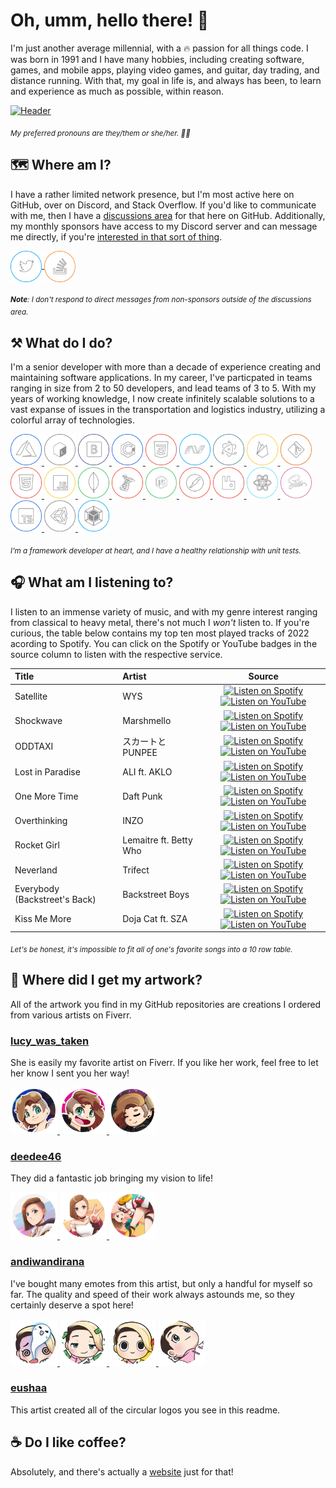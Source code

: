 # Oh, umm, hello there! 👋

I'm just another average millennial, with a 🔥 passion for all things code. I was born in 1991 and I have many hobbies, including creating software, games, and mobile apps, playing video games, and guitar, day trading, and distance running. With that, my goal in life is, and always has been, to learn and experience as much as possible, within reason.

[![Header](https://raw.githubusercontent.com/tacosontitan/tacosontitan/master/images/relaxing-header.jpg)](#)

<sub>*My preferred pronouns are they/them or she/her. 💁‍♀️*</sub>

## 🗺️ Where am I?

I have a rather limited network presence, but I'm most active here on GitHub, over on Discord, and Stack Overflow. If you'd like to communicate with me, then I have a [discussions area](https://github.com/tacosontitan/tacosontitan/discussions) for that here on GitHub. Additionally, my monthly sponsors have access to my Discord server and can message me directly, if you're [interested in that sort of thing](https://github.com/sponsors/tacosontitan).

<p align="left">

<!-- Twitter -->
<a href="https://twitter.com/tacosontitan" target="blank">
<img align="center" src="https://raw.githubusercontent.com/tacosontitan/tacosontitan/main/images/icons/twitter.png" alt="tacosontitan" height="50" width="50" />
</a>

<!-- Stack Overflow -->
<a href="https://stackoverflow.com/users/tacosontitan" target="blank">
<img align="center" src="https://raw.githubusercontent.com/tacosontitan/tacosontitan/main/images/icons/stackoverflow.png" alt="tacosontitan" height="50" width="50" />
</a>
</p>

<sub>***Note**: I don't respond to direct messages from non-sponsors outside of the discussions area.*</sub>

## ⚒️ What do I do?

I'm a senior developer with more than a decade of experience creating and maintaining software applications. In my career, I've particpated in teams ranging in size from 2 to 50 developers, and lead teams of 3 to 5. With my years of working knowledge, I now create infinitely scalable solutions to a vast expanse of issues in the transportation and logistics industry, utilizing a colorful array of technologies.

<p align="left">

<!-- Azure -->
<a href="https://azure.microsoft.com/en-in/" target="_blank" rel="noreferrer">
<img src="https://raw.githubusercontent.com/tacosontitan/tacosontitan/main/images/icons/azure.png" alt="azure" width="50" height="50"/>
</a>

<!-- Bash -->
<a href="https://www.gnu.org/software/bash/" target="_blank" rel="noreferrer">
<img src="https://raw.githubusercontent.com/tacosontitan/tacosontitan/main/images/icons/bash.png" alt="bash" width="50" height="50"/>
</a>

<!-- Bootstrap -->
<a href="https://getbootstrap.com" target="_blank" rel="noreferrer">
<img src="https://raw.githubusercontent.com/tacosontitan/tacosontitan/main/images/icons/bootstrap.png" alt="bootstrap" width="50" height="50"/>
</a>

<!-- C# -->
<a href="https://www.w3schools.com/cs/" target="_blank" rel="noreferrer">
<img src="https://raw.githubusercontent.com/tacosontitan/tacosontitan/main/images/icons/csharp.png" alt="csharp" width="50" height="50"/>
</a>

<!-- CSS -->
<a href="https://www.w3schools.com/css/" target="_blank" rel="noreferrer">
<img src="https://raw.githubusercontent.com/tacosontitan/tacosontitan/main/images/icons/css.png" alt="css3" width="50" height="50"/>
</a>

<!-- .NET -->
<a href="https://dotnet.microsoft.com/" target="_blank" rel="noreferrer">
<img src="https://raw.githubusercontent.com/tacosontitan/tacosontitan/main/images/icons/msnet.png" alt="dotnet" width="50" height="50"/>
</a>

<!-- Electron JS -->
<a href="https://www.electronjs.org" target="_blank" rel="noreferrer">
<img src="https://raw.githubusercontent.com/tacosontitan/tacosontitan/main/images/icons/electron.png" alt="electron" width="50" height="50"/>
</a>

<!-- Firebase -->
<a href="https://firebase.google.com/" target="_blank" rel="noreferrer">
<img src="https://raw.githubusercontent.com/tacosontitan/tacosontitan/main/images/icons/firebase.png" alt="firebase" width="50" height="50"/>
</a>

<!-- Git -->
<a href="https://git-scm.com/" target="_blank" rel="noreferrer">
<img src="https://raw.githubusercontent.com/tacosontitan/tacosontitan/main/images/icons/git.png" alt="git" width="50" height="50"/>
</a>

<!-- HTML -->
<a href="https://www.w3.org/html/" target="_blank" rel="noreferrer">
<img src="https://raw.githubusercontent.com/tacosontitan/tacosontitan/main/images/icons/html.png" alt="html5" width="50" height="50"/>
</a>

<!-- JavaScript -->
<a href="https://developer.mozilla.org/en-US/docs/Web/JavaScript" target="_blank" rel="noreferrer">
<img src="https://raw.githubusercontent.com/tacosontitan/tacosontitan/main/images/icons/javascript.png" alt="javascript" width="50" height="50"/>
</a>

<!-- Mongo DB -->
<a href="https://www.mongodb.com/" target="_blank" rel="noreferrer">
<img src="https://raw.githubusercontent.com/tacosontitan/tacosontitan/main/images/icons/mongo.png" alt="mongodb" width="50" height="50"/>
</a>

<!-- Microsoft SQL -->
<a href="https://www.microsoft.com/en-us/sql-server" target="_blank" rel="noreferrer">
<img src="https://raw.githubusercontent.com/tacosontitan/tacosontitan/main/images/icons/mssql.png" alt="mssql" width="50" height="50"/>
</a>

<!-- Node JS -->
<a href="https://nodejs.org" target="_blank" rel="noreferrer">
<img src="https://raw.githubusercontent.com/tacosontitan/tacosontitan/main/images/icons/node.png" alt="nodejs" width="50" height="50"/>
</a>

<!-- Postman -->
<a href="https://postman.com" target="_blank" rel="noreferrer">
<img src="https://raw.githubusercontent.com/tacosontitan/tacosontitan/main/images/icons/postman.png" alt="postman" width="50" height="50"/>
</a>

<!-- Rabbit MQ -->
<a href="https://www.rabbitmq.com" target="_blank" rel="noreferrer">
<img src="https://raw.githubusercontent.com/tacosontitan/tacosontitan/main/images/icons/rabbit.png" alt="rabbitMQ" width="50" height="50"/>
</a>

<!-- React JS -->
<a href="https://reactjs.org/" target="_blank" rel="noreferrer">
<img src="https://raw.githubusercontent.com/tacosontitan/tacosontitan/main/images/icons/react.png" alt="react" width="50" height="50"/>
</a>

<!-- SASS -->
<a href="https://sass-lang.com" target="_blank" rel="noreferrer">
<img src="https://raw.githubusercontent.com/tacosontitan/tacosontitan/main/images/icons/sass.png" alt="sass" width="50" height="50"/>
</a>

<!-- TypeScript -->
<a href="https://www.typescriptlang.org/" target="_blank" rel="noreferrer">
<img src="https://raw.githubusercontent.com/tacosontitan/tacosontitan/main/images/icons/typescript.png" alt="typescript" width="50" height="50"/>
</a>

<!-- Unity 3D -->
<a href="https://unity.com/" target="_blank" rel="noreferrer">
<img src="https://raw.githubusercontent.com/tacosontitan/tacosontitan/main/images/icons/unity.png" alt="unity" width="50" height="50"/>
</a>

<!-- Webpack -->
<a href="https://webpack.js.org" target="_blank" rel="noreferrer">
<img src="https://raw.githubusercontent.com/tacosontitan/tacosontitan/main/images/icons/webpack.png" alt="webpack" width="50" height="50"/>
</a>

</p>

<sub>*I'm a framework developer at heart, and I have a healthy relationship with unit tests.*</sub>

## 🎧 What am I listening to?

I listen to an immense variety of music, and with my genre interest ranging from classical to heavy metal, there's not much I *won't* listen to. If you're curious, the table below contains my top ten most played tracks of 2022 acording to Spotify. You can click on the Spotify or YouTube badges in the source column to listen with the respective service.

Title | Artist | Source
:------------ | :------------- | :-------------:
Satellite | WYS | [![Listen on Spotify][spotify-badge]][s0] [![Listen on YouTube][youtube-badge]][y0]
Shockwave | Marshmello | [![Listen on Spotify][spotify-badge]][s1] [![Listen on YouTube][youtube-badge]][y1]
ODDTAXI | スカートとPUNPEE | [![Listen on Spotify][spotify-badge]][s2] [![Listen on YouTube][youtube-badge]][y2]
Lost in Paradise | ALI ft. AKLO | [![Listen on Spotify][spotify-badge]][s3] [![Listen on YouTube][youtube-badge]][y3]
One More Time | Daft Punk | [![Listen on Spotify][spotify-badge]][s4] [![Listen on YouTube][youtube-badge]][y4]
Overthinking | INZO | [![Listen on Spotify][spotify-badge]][s5] [![Listen on YouTube][youtube-badge]][y5]
Rocket Girl | Lemaitre ft. Betty Who | [![Listen on Spotify][spotify-badge]][s6] [![Listen on YouTube][youtube-badge]][y6]
Neverland | Trifect | [![Listen on Spotify][spotify-badge]][s7] [![Listen on YouTube][youtube-badge]][y7]
Everybody (Backstreet's Back) | Backstreet Boys | [![Listen on Spotify][spotify-badge]][s8] [![Listen on YouTube][youtube-badge]][y8]
Kiss Me More | Doja Cat ft. SZA | [![Listen on Spotify][spotify-badge]][s9] [![Listen on YouTube][youtube-badge]][y9]

<sub>*Let's be honest, it's impossible to fit all of one's favorite songs into a 10 row table.*</sub>

## 🎨 Where did I get my artwork?

All of the artwork you find in my GitHub repositories are creations I ordered from various artists on Fiverr.

### [lucy_was_taken](https://www.fiverr.com/lucy_was_taken)

She is easily my favorite artist on Fiverr. If you like her work, feel free to let her know I sent you her way!

<p align="left">

<a href="https://www.fiverr.com/lucy_was_taken" target="_blank" rel="noreferrer">
<img src="https://raw.githubusercontent.com/tacosontitan/tacosontitan/main/images/profile-images/image-4.png" alt="lucy_was_taken" width="75" height="75"/>
</a>
<a href="https://www.fiverr.com/lucy_was_taken" target="_blank" rel="noreferrer">
<img src="https://raw.githubusercontent.com/tacosontitan/tacosontitan/main/images/profile-images/image-3.png" alt="lucy_was_taken" width="75" height="75"/>
</a>
<a href="https://www.fiverr.com/lucy_was_taken" target="_blank" rel="noreferrer">
<img src="https://raw.githubusercontent.com/tacosontitan/tacosontitan/main/images/profile-images/image-2.png" alt="lucy_was_taken" width="75" height="75"/>
</a>

</p>

### [deedee46](https://www.fiverr.com/deedee46)

They did a fantastic job bringing my vision to life!

<p align="left">

<a href="https://www.fiverr.com/deedee46" target="_blank" rel="noreferrer">
<img src="https://raw.githubusercontent.com/tacosontitan/tacosontitan/main/images/profile-images/image-5.png" alt="deedee46" width="75" height="75"/>
</a>
<a href="https://www.fiverr.com/deedee46" target="_blank" rel="noreferrer">
<img src="https://raw.githubusercontent.com/tacosontitan/tacosontitan/main/images/profile-images/image-6.png" alt="deedee46" width="75" height="75"/>
</a>
<a href="https://www.fiverr.com/deedee46" target="_blank" rel="noreferrer">
<img src="https://raw.githubusercontent.com/tacosontitan/tacosontitan/main/images/profile-images/image-8.png" alt="deedee46" width="75" height="75"/>
</a>

</p>

### [andiwandirana](https://www.fiverr.com/andiwandirana)

I've bought many emotes from this artist, but only a handful for myself so far. The quality and speed of their work always astounds me, so they certainly deserve a spot here!

<p align="left">

<a href="https://www.fiverr.com/andiwandirana" target="_blank" rel="noreferrer">
<img src="https://raw.githubusercontent.com/tacosontitan/tacosontitan/main/images/profile-images/image-14.png" alt="andiwandirana" width="75" height="75"/>
</a>
<a href="https://www.fiverr.com/andiwandirana" target="_blank" rel="noreferrer">
<img src="https://raw.githubusercontent.com/tacosontitan/tacosontitan/main/images/profile-images/image-15.png" alt="andiwandirana" width="75" height="75"/>
</a>
<a href="https://www.fiverr.com/andiwandirana" target="_blank" rel="noreferrer">
<img src="https://raw.githubusercontent.com/tacosontitan/tacosontitan/main/images/profile-images/image-16.png" alt="andiwandirana" width="75" height="75"/>
</a>
<a href="https://www.fiverr.com/andiwandirana" target="_blank" rel="noreferrer">
<img src="https://raw.githubusercontent.com/tacosontitan/tacosontitan/main/images/profile-images/image-17.png" alt="andiwandirana" width="75" height="75"/>
</a>

</p>

### [eushaa](https://www.fiverr.com/eushaa)

This artist created all of the circular logos you see in this readme.

## ☕ Do I like coffee?

Absolutely, and there's actually a [website](https://www.buymeacoffee.com/tacosontitan) just for that!

<!-- Badges -->
[spotify-badge]: https://img.shields.io/badge/Spotify-1ED760?&style=for-the-badge&logo=spotify&logoColor=white
[youtube-badge]: https://img.shields.io/badge/YouTube-FF0000?style=for-the-badge&logo=youtube&logoColor=white

<!-- Music Links -->
[s0]: https://open.spotify.com/track/5mCFG50hfO2SS5CxSTCeWQ?si=20be0df6cd304694
[y0]: https://www.youtube.com/watch?v=UP1tPLkyZyI

[s1]: https://open.spotify.com/track/3sOGVdj5VPY6C2XImtlzj7?si=87af9f4e550c42bc
[y1]: https://www.youtube.com/watch?v=YH18coS7c9E

[s2]: https://open.spotify.com/track/4bMo9lJmh3jNTzfmfQ1YcL?si=484a4a92b8d54014
[y2]: https://www.youtube.com/watch?v=LKMw0hBDBUw

[s3]: https://open.spotify.com/track/7kRKlFCFLAUwt43HWtauhX?si=b342c244fd5e4f89
[y3]: https://www.youtube.com/watch?v=E-9LT2jizkA

[s4]: https://open.spotify.com/track/0DiWol3AO6WpXZgp0goxAV?si=30985d7f998b478e
[y4]: https://www.youtube.com/watch?v=FGBhQbmPwH8

[s5]: https://open.spotify.com/track/7qGoMOzR9pJ1bPl4bFmTN7?si=d64b7119d29c44da
[y5]: https://www.youtube.com/watch?v=2WrOaA7QCM4

[s6]: https://open.spotify.com/track/4wvj3LqF8EqGxoNc1FIbHr?si=6d40571e0a4b44ef
[y6]: https://www.youtube.com/watch?v=bfwOdpur01M

[s7]: https://open.spotify.com/track/5m0uWrm9gp38F81BR6sNvd?si=9ca6d8c033f942de
[y7]: https://www.youtube.com/watch?v=EdVLbU5vU1I

[s8]: https://open.spotify.com/track/4rTeOSYqwXNz5qPR2DUTFZ?si=fe3c5becd3054ab0
[y8]: https://www.youtube.com/watch?v=6M6samPEMpM

[s9]: https://open.spotify.com/track/3DarAbFujv6eYNliUTyqtz?si=eed15903bd4d4b6f
[y9]: https://www.youtube.com/watch?v=0EVVKs6DQLo
